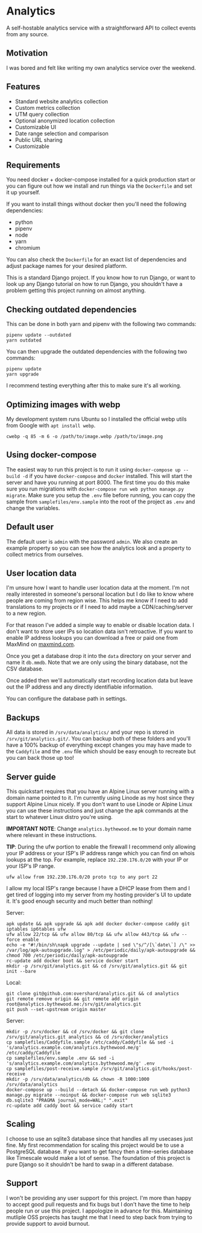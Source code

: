 # Analytics

A self-hostable analytics service with a straightforward API to collect events
from any source.


## Motivation

I was bored and felt like writing my own analytics service over the weekend.


## Features

- Standard website analytics collection
- Custom metrics collection
- UTM query collection
- Optional anonymized location collection
- Customizable UI
- Date range selection and comparison
- Public URL sharing
- Customizable


## Requirements

You need docker + docker-compose installed for a quick production start or you
can figure out how we install and run things via the `Dockerfile` and set it up
yourself.

If you want to install things without docker then you'll need the following
dependencies:

- python
- pipenv
- node
- yarn
- chromium

You can also check the `Dockerfile` for an exact list of dependencies and adjust
package names for your desired platform.

This is a standard Django project. If you know how to run Django, or want to
look up any Django tutorial on how to run Django, you shouldn't have a problem
getting this project running on almost anything.


## Checking outdated dependencies

This can be done in both yarn and pipenv with the following two commands:

    pipenv update --outdated
    yarn outdated

You can then upgrade the outdated dependencies with the following two commands:

    pipenv update
    yarn upgrade

I recommend testing everything after this to make sure it's all working.


## Optimizing images with webp

My development system runs Ubuntu so I installed the official webp utils from
Google with `apt install webp`.

    cwebp -q 85 -m 6 -o /path/to/image.webp /path/to/image.png


## Using docker-compose

The easiest way to run this project is to run it using
`docker-compose up --build -d` if you have `docker-compose` and `docker`
installed. This will start the server and have you running at port 8000. The
first time you do this make sure you run migrations with
`docker-compose run web python manage.py migrate`. Make sure you setup the
`.env` file before running, you can copy the sample from
`samplefiles/env.sample` into the root of the project as `.env` and change the
variables.


## Default user

The default user is `admin` with the password `admin`. We also create an example
property so you can see how the analytics look and a property to collect metrics
from ourselves.


## User location data

I'm unsure how I want to handle user location data at the moment. I'm not really
interested in someone's personal location but I do like to know where people
are coming from region wise. This helps me know if I need to add translations
to my projects or if I need to add maybe a CDN/caching/server to a new region.

For that reason I've added a simple way to enable or disable location data. I
don't want to store user IPs so location data isn't retroactive. If you want to
enable IP address lookups you can download a free or paid one from MaxMind on
[maxmind.com](https://dev.maxmind.com/geoip/geolite2-free-geolocation-data).

Once you get a database drop it into the `data` directory on your server and
name it `db.mmdb`. Note that we are only using the binary database, not the
CSV database.

Once added then we'll automatically start recording location data but leave out
the IP address and any directly identifiable information.

You can configure the database path in settings.


## Backups

All data is stored in `/srv/data/analytics/` and your repo is stored in
`/srv/git/analytics.git/`. You can backup both of these folders and you'll have
a 100% backup of everything except changes you may have made to the `Caddyfile`
and the `.env` file which should be easy enough to recreate but you can back
those up too!


## Server guide

This quickstart requires that you have an Alpine Linux server running with a
domain name pointed to it. I'm currently using Linode as my host since they
support Alpine Linux nicely. If you don't want to use Linode or Alpine Linux
you can use these instructions and just change the apk commands at the start to
whatever Linux distro you're using.

**IMPORTANT NOTE**: Change `analytics.bythewood.me` to your domain name where
relevant in these instructions.

**TIP**: During the ufw portion to enable the firewall I recommend only allowing
your IP address or your ISP's IP address range which you can find on whois
lookups at the top. For example, replace `192.230.176.0/20` with your IP or your
ISP's IP range.

    ufw allow from 192.230.176.0/20 proto tcp to any port 22

I allow my local ISP's range because I have a DHCP lease from them and I get
tired of logging into my server from my hosting provider's UI to update it. It's
good enough security and much better than nothing!

Server:

    apk update && apk upgrade && apk add docker docker-compose caddy git iptables ip6tables ufw
    ufw allow 22/tcp && ufw allow 80/tcp && ufw allow 443/tcp && ufw --force enable
    echo -e "#!/bin/sh\napk upgrade --update | sed \"s/^/[\`date\`] /\" >> /var/log/apk-autoupgrade.log" > /etc/periodic/daily/apk-autoupgrade && chmod 700 /etc/periodic/daily/apk-autoupgrade
    rc-update add docker boot && service docker start
    mkdir -p /srv/git/analytics.git && cd /srv/git/analytics.git && git init --bare

Local:

    git clone git@github.com:overshard/analytics.git && cd analytics
    git remote remove origin && git remote add origin root@analytics.bythewood.me:/srv/git/analytics.git
    git push --set-upstream origin master

Server:

    mkdir -p /srv/docker && cd /srv/docker && git clone /srv/git/analytics.git analytics && cd /srv/docker/analytics
    cp samplefiles/Caddyfile.sample /etc/caddy/Caddyfile && sed -i 's/analytics.example.com/analytics.bythewood.me/g' /etc/caddy/Caddyfile
    cp samplefiles/env.sample .env && sed -i 's/analytics.example.com/analytics.bythewood.me/g' .env
    cp samplefiles/post-receive.sample /srv/git/analytics.git/hooks/post-receive
    mkdir -p /srv/data/analytics/db && chown -R 1000:1000 /srv/data/analytics
    docker-compose up --build --detach && docker-compose run web python3 manage.py migrate --noinput && docker-compose run web sqlite3 db.sqlite3 "PRAGMA journal_mode=WAL;" ".exit"
    rc-update add caddy boot && service caddy start


## Scaling

I choose to use an sqlite3 database since that handles all my usecases just
fine. My first recommendation for scaling this project would be to use a
PostgreSQL database. If you want to get fancy then a time-series database like
Timescale would make a lot of sense. The foundation of this project is pure
Django so it shouldn't be hard to swap in a different database.


## Support

I won't be providing any user support for this project. I'm more than happy to
accept good pull requests and fix bugs but I don't have the time to help people
run or use this project. I appologize in advance for this. Maintaining
mutliple OSS projects has taught me that I need to step back from trying to
provide support to avoid burnout.
